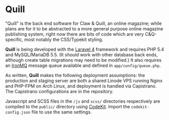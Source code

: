 # Quill

"Quill" is the back end software for Claw & Quill, an online magazine; while plans are for it to be abstracted to a more general purpose online magazine publishing system, right now there are bits of code which are very C&Q-specific, most notably the CSS/Typekit styling.

**Quill** is being developed with the [Laravel 4][l4] framework and requires PHP 5.4 and MySQL/MariaDB 5.5. (It *should* work with other database back ends, although create table migrations may need to be modified.) It also requires an [IronMQ][mq] message queue available and defined in `app/config/queue.php`.

[l4]: http://laravel.com/
[mq]: http://www.iron.io/mq

As written, **Quill** makes the following deployment assumptions: the production and staging server are both a shared Linode VPS running Nginx and PHP-FPM on Arch Linux, and deployment is handled via Capistrano. The Capistrano configurations are in the repository.

Javascript and SCSS files in the `/js` and `scss/` directories respectively are compiled to the `public/` directory using [CodeKit][ck]. Import the `codekit-config.json` file to use the same settings.

[ck]: http://incident57.com/codekit/
